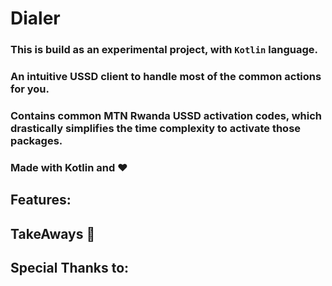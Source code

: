 # Dialer 
### This is build as an experimental project, with `Kotlin` language.

### An intuitive USSD client to handle most of the common actions for you.
### Contains common MTN Rwanda USSD activation codes, which drastically simplifies the time complexity to activate those packages. 
### Made with Kotlin and ♥️

## Features:

## TakeAways 🚀

## Special Thanks to:
